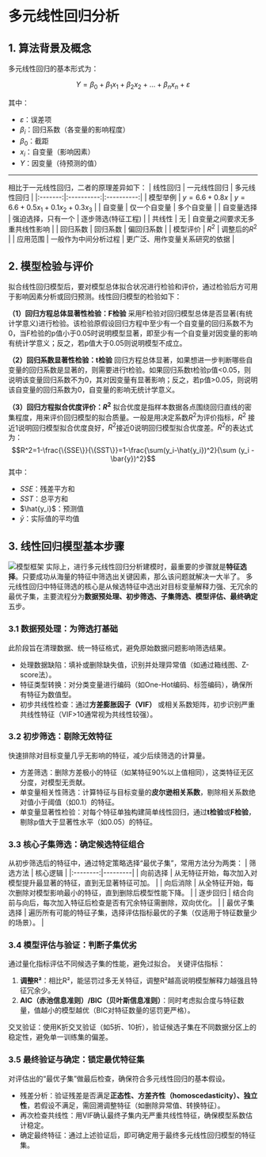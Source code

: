 # 多元线性回归分析
## 1. 算法背景及概念
多元线性回归的基本形式为：

$$Y=\beta_0+\beta_1x_1+\beta_2x_2+\dots+\beta_nx_n+\varepsilon$$

其中：
- $\varepsilon$：误差项
- $\beta_i$：回归系数（各变量的影响程度）
- $\beta_0$：截距
- $x_i$：自变量（影响因素）
- $Y$：因变量（待预测的值）

---

相比于一元线性回归，二者的原理差异如下：
| 线性回归 | 一元线性回归 | 多元线性回归 |
|:-------:|:----------:|:----------:|
| 模型举例 | $y = 6.6 + 0.8x$ | $y = 6.6 + 0.5x_1 + 0.1x_2 + 0.3x_3$ |
| 自变量 | 仅一个自变量 | 多个自变量 |
| 自变量选择 | 强迫选择，只有一个 | 逐步筛选(特征工程) |
| 共线性 | 无 | 自变量之间要求无多重共线性影响 |
| 回归系数 | 回归系数 | 偏回归系数 |
| 模型评价 | $R^2$ | 调整后的$R^2$ |
| 应用范围 | 一般作为中间分析过程 | 更广泛、用作变量关系研究的依据 |

## 2. 模型检验与评价
拟合线性回归模型后，要对模型总体拟合状况进行检验和评价，通过检验后方可用于影响因素分析或回归预测。线性回归模型的检验如下：

**（1）回归方程总体显著性检验：F检验**
采用F检验对回归模型总体是否显著(有统计学意义)进行检验。该检验原假设回归方程中至少有一个自变量的回归系数不为0，当F检验的p值小于0.05时说明模型显著，即至少有一个自变量对因变量的影响有统计学意义；反之，若p值大于0.05则说明模型不成立。

**（2）回归系数显著性检验：t检验**
回归方程总体显著，如果想进一步判断哪些自变量的回归系数是显著的，则需要进行t检验。如果回归系数t检验p值<0.05，则说明该变量回归系数不为0，其对因变量有显著影响；反之，若p值>0.05，则说明该自变量的回归系数为0，自变量的影响无统计学意义。

**（3）回归方程拟合优度评价：$R^2$**
拟合优度是指样本数据各点围绕回归直线的密集程度，用来评价回归模型的拟合质量。一般是用决定系数$R^2$为评价指标，$R^2$ 接近1说明回归模型拟合优度良好，$R^2$接近0说明回归模型拟合优度差。$R^2$的表达式为：
$$R^2=1-\frac{\{SSE\}}{\{SST\}}=1-\frac{\sum(y_i-\hat{y_i})^2}{\sum (y_i - \bar{y})^2}$$
其中：
- $SSE$：残差平方和
- $SST$：总平方和
- $\hat{y_i}$：预测值
- $\bar{y}$：实际值的平均值

## 3. 线性回归模型基本步骤
![模型框架](https://pic2.zhimg.com/v2-8cf9fbc1e53775e6c9b0da9b60ccb425_r.jpg)
实际上，进行多元线性回归分析建模时，最重要的步骤就是**特征选择**。只要成功从海量的特征中筛选出关键因素，那么该问题就解决一大半了。
多元线性回归中特征筛选的核心是从候选特征中选出对目标变量解释力强、无冗余的最优子集，主要流程分为**数据预处理、初步筛选、子集筛选、模型评估、最终确定**五步。

### 3.1 数据预处理：为筛选打基础
此阶段旨在清理数据、统一特征格式，避免原始数据问题影响筛选结果。 
- 处理数据缺陷：填补或删除缺失值，识别并处理异常值（如通过箱线图、Z-score法）。
- 特征类型转换：对分类变量进行编码（如One-Hot编码、标签编码），确保所有特征为数值型。
- 初步共线性检查：通过**方差膨胀因子（VIF）** 或相关系数矩阵，初步识别严重共线性特征（VIF>10通常视为共线性较强）。 

### 3.2 初步筛选：剔除无效特征
快速排除对目标变量几乎无影响的特征，减少后续筛选的计算量。 
- 方差筛选：删除方差极小的特征（如某特征90%以上值相同），这类特征无区分度，对模型无贡献。 
- 单变量相关性筛选：计算特征与目标变量的**皮尔逊相关系数**，剔除相关系数绝对值小于阈值（如0.1）的特征。 
- 单变量显著性检验：对每个特征单独构建简单线性回归，通过**t检验**或**F检验**，剔除p值大于显著性水平（如0.05）的特征。 

### 3.3 核心子集筛选：确定候选特征组合 
从初步筛选后的特征中，通过特定策略选择“最优子集”，常用方法分为两类： 
| 筛选方法 | 核心逻辑 | 
|:--------:|---------| 
| 向前选择 | 从无特征开始，每次加入对模型提升最显著的特征，直到无显著特征可加。 | 
| 向后消除 | 从全特征开始，每次删除对模型影响最小的特征，直到删除后模型性能下降。 | 
| 逐步回归 | 结合向前与向后，每次加入特征后检查是否有冗余特征需删除，双向优化。 | 
| 最优子集选择 | 遍历所有可能的特征子集，选择评估指标最优的子集（仅适用于特征数量少的场景）。 | 

### 3.4 模型评估与验证：判断子集优劣 
通过量化指标评估不同候选子集的性能，避免过拟合。 关键评估指标： 
1. **调整R²**：相比R²，能惩罚过多无关特征，调整R²越高说明模型解释力越强且特征冗余少。 
2. **AIC（赤池信息准则）/BIC（贝叶斯信息准则）**：同时考虑拟合度与特征数量，值越小的模型越优（BIC对特征数量的惩罚更严格）。 

交叉验证：使用K折交叉验证（如5折、10折），验证候选子集在不同数据分区上的稳定性，避免单一训练集的偏差。
### 3.5 最终验证与确定：锁定最优特征集
对评估出的“最优子集”做最后检查，确保符合多元线性回归的基本假设。 
- 残差分析：验证残差是否满足**正态性、方差齐性（homoscedasticity）、独立性**，若假设不满足，需回溯调整特征（如删除异常值、转换特征）。 
- 再次检查共线性：用VIF确认最终子集内无严重共线性特征，确保模型系数估计稳定。 
- 确定最终特征：通过上述验证后，即可确定用于最终多元线性回归模型的特征集。
<!--stackedit_data:
eyJoaXN0b3J5IjpbLTQ1ODczMjI5MV19
-->